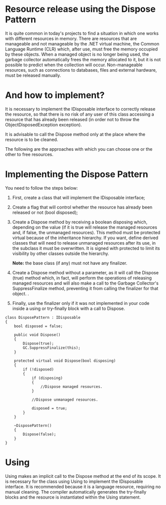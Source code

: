 # Resource release using the Dispose Pattern

It is quite common in today's projects to find a situation in which one works with different resources in memory. There are resources that are manageable and not manageable by the .NET virtual machine, the Common Language Runtime (CLR) which, after use, must free the memory occupied by these objects. When a managed object is no longer being used, the garbage collector automatically frees the memory allocated to it, but it is not possible to predict when the collection will occur. Non-manageable resources, such as connections to databases, files and external hardware, must be released manually.

# And how to implement?

It is necessary to implement the IDisposable interface to correctly release the resource, so that there is no risk of any user of this class accessing a resource that has already been released (in order not to throw the ObjectDisposedException exception).

It is advisable to call the Dispose method only at the place where the resource is to be cleaned.

The following are the approaches with which you can choose one or the other to free resources.


# Implementing the Dispose Pattern

You need to follow the steps below:

1. First, create a class that will implement the IDisposable interface;

2. Create a flag that will control whether the resource has already been released or not (bool disposed);

3. Create a Dispose method by receiving a boolean disposing which, depending on the value (if it is true will release the managed resources and, if false, the unmanaged resources). This method must be protected virtual because of the inheritance hierarchy. If you want, define derived classes that will need to release unmanaged resources after its use, in the subclass it must be overwritten. It is signed with protected to limit its visibility by other classes outside the hierarchy. 

   **Note:** the base class (if any) must not have any finalizer.

4. Create a Dispose method without a parameter, as it will call the Dispose (true) method which, in fact, will perform the operations of releasing managed resources and will also make a call to the Garbage Collector's SuppressFinalize method, preventing it from calling the finalizer for that object. .

5. Finally, use the finalizer only if it was not implemented in your code inside a using or try-finally block with a call to Dispose.

```
class DisposePattern : IDisposable
{
    bool disposed = false;
  
    public void Dispose()
    {
        Dispose(true);
        GC.SuppressFinalize(this);
    }
  
    protected virtual void Dispose(bool disposing)
    {
        if (!disposed)
        {
            if (disposing)
            {
                //Dispose managed resources.   
            }

            //Dispose unmanaged resources.   

            disposed = true;
        }
    }
  
    ~DisposePattern()
    {
        Dispose(false);
    }
}

```
# Using

Using makes an implicit call to the Dispose method at the end of its scope. It is necessary for the class using Using to implement the IDisposable interface. It is recommended because it is a language resource, requiring no manual cleaning. The compiler automatically generates the try-finally blocks and the resource is instantiated within the Using statement.
